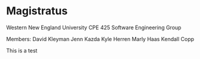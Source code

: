 # Magistratus

Western New England University CPE 425 Software Engineering Group

Members:
David Kleyman
Jenn Kazda
Kyle Herren
Marly Haas
Kendall Copp

This is a test
